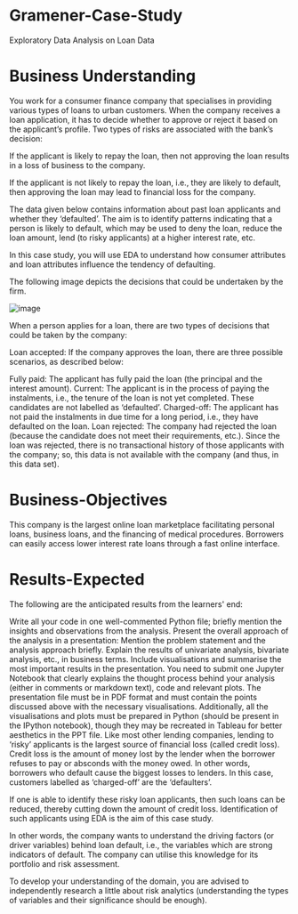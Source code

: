 # Gramener-Case-Study
Exploratory Data Analysis on Loan Data

# Business Understanding
You work for a consumer finance company that specialises in providing various types of loans to urban customers. When the company receives a loan application, it has to decide whether to approve or reject it based on the applicant’s profile. Two types of risks are associated with the bank’s decision:

If the applicant is likely to repay the loan, then not approving the loan results in a loss of business to the company.

If the applicant is not likely to repay the loan, i.e., they are likely to default, then approving the loan may lead to financial loss for the company.

The data given below contains information about past loan applicants and whether they ‘defaulted’. The aim is to identify patterns indicating that a person is likely to default, which may be used to deny the loan, reduce the loan amount, lend (to risky applicants) at a higher interest rate, etc.

In this case study, you will use EDA to understand how consumer attributes and loan attributes influence the tendency of defaulting.

The following image depicts the decisions that could be undertaken by the firm.

![image](https://user-images.githubusercontent.com/81153365/219781878-370a13e3-a7ba-496e-8978-ad8aa75a7477.png)

When a person applies for a loan, there are two types of decisions that could be taken by the company:

Loan accepted: If the company approves the loan, there are three possible scenarios, as described below:

Fully paid: The applicant has fully paid the loan (the principal and the interest amount).
Current: The applicant is in the process of paying the instalments, i.e., the tenure of the loan is not yet completed. These candidates are not labelled as ‘defaulted’.
Charged-off: The applicant has not paid the instalments in due time for a long period, i.e., they have defaulted on the loan.
Loan rejected: The company had rejected the loan (because the candidate does not meet their requirements, etc.). Since the loan was rejected, there is no transactional history of those applicants with the company; so, this data is not available with the company (and thus, in this data set).

# Business-Objectives
This company is the largest online loan marketplace facilitating personal loans, business loans, and the financing of medical procedures. Borrowers can easily access lower interest rate loans through a fast online interface.

# Results-Expected
The following are the anticipated results from the learners' end:

Write all your code in one well-commented Python file; briefly mention the insights and observations from the analysis.
Present the overall approach of the analysis in a presentation: 
Mention the problem statement and the analysis approach briefly.
Explain the results of univariate analysis, bivariate analysis, etc., in business terms.
Include visualisations and summarise the most important results in the presentation.
You need to submit one Jupyter Notebook that clearly explains the thought process behind your analysis (either in comments or markdown text), code and relevant plots. The presentation file must be in PDF format and must contain the points discussed above with the necessary visualisations. Additionally, all the visualisations and plots must be prepared in Python (should be present in the IPython notebook), though they may be recreated in Tableau for better aesthetics in the PPT file.
Like most other lending companies, lending to ‘risky’ applicants is the largest source of financial loss (called credit loss). Credit loss is the amount of money lost by the lender when the borrower refuses to pay or absconds with the money owed. In other words, borrowers who default cause the biggest losses to lenders. In this case, customers labelled as ‘charged-off’ are the ‘defaulters’.

If one is able to identify these risky loan applicants, then such loans can be reduced, thereby cutting down the amount of credit loss. Identification of such applicants using EDA is the aim of this case study.

In other words, the company wants to understand the driving factors (or driver variables) behind loan default, i.e., the variables which are strong indicators of default. The company can utilise this knowledge for its portfolio and risk assessment. 

To develop your understanding of the domain, you are advised to independently research a little about risk analytics (understanding the types of variables and their significance should be enough).
